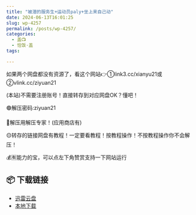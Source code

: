 ```yaml
---
title: "被潜的服务生+运动员paly+坐上来自己动"
date: 2024-06-13T16:01:25
slug: wp-4257
permalink: /posts/wp-4257/
categories:
  - 盖📺
  - 恰饭·盖
tags:

---
```


如果两个网盘都没有资源了，看这个网站👉①link3.cc/xianyu21或②vlink.cc/ziyuan21

(本站)不需要注册账号！直接转存到对应网盘OK？懂吧！

🟢解压密码:ziyuan21

🔵解压用解压专家！(应用商店有)

🟡转存的链接网盘有教程！一定要看教程！按教程操作！不按教程操作你不会解压！

💰🈶能力的宝，可以点左下角赞赏支持一下网站运行

## 📦 下载链接
- [迅雷云盘](https://blziyuan21.com/pay-download/4257?key=37929ec80f&down_id=0)
- [本地下载](https://blziyuan21.com/pay-download/4257?key=37929ec80f&down_id=1)

